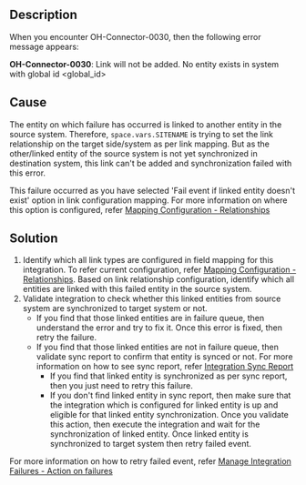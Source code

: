 ## Description

When you encounter OH-Connector-0030, then the following error message appears:

**OH-Connector-0030**: Link will not be added. No entity exists in system with global id &lt;global_id&gt;

## Cause

The entity on which failure has occurred is linked to another entity in the source system. Therefore, <code class="expression">space.vars.SITENAME</code> is trying to set the link relationship on the target side/system as per link mapping. But as the other/linked entity of the source system is not yet synchronized in destination system, this link can't be added and synchronization failed with this error.

This failure occurred as you have selected 'Fail event if linked entity doesn't exist' option in link configuration mapping. For more information on where this option is configured, refer [Mapping Configuration - Relationships](../../../../integrate/mapping-configuration.md#relationships)

## Solution

1. Identify which all link types are configured in field mapping for this integration. To refer current configuration, refer [Mapping Configuration - Relationships](../../../../integrate/mapping-configuration.md#relationships). Based on link relationship configuration, identify which all entities are linked with this failed entity in the source system.  
2. Validate integration to check whether this linked entities from source system are synchronized to target system or not.  
   * If you find that those linked entities are in failure queue, then understand the error and try to fix it. Once this error is fixed, then retry the failure.  
   * If you find that those linked entities are not in failure queue, then validate sync report to confirm that entity is synced or not. For more information on how to see sync report, refer [Integration Sync Report](../../../troubleshooting/integration-sync-report.md)  
     * If you find that linked entity is synchronized as per sync report, then you just need to retry this failure.  
     * If you don't find linked entity in sync report, then make sure that the integration which is configured for linked entity is up and eligible for that linked entity synchronization. Once you validate this action, then execute the integration and wait for the synchronization of linked entity. Once linked entity is synchronized to target system then retry failed event.

For more information on how to retry failed event, refer [Manage Integration Failures - Action on failures](../../../troubleshooting/manage-integration-failures.md#action-on-failures)


